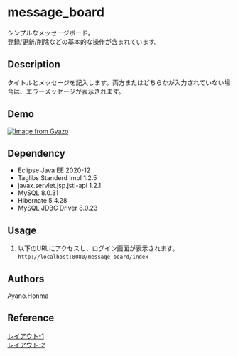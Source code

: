 # message_board
シンプルなメッセージボード。<br>
登録/更新/削除などの基本的な操作が含まれています。

## Description
タイトルとメッセージを記入します。両方またはどちらかが入力されていない場合は、エラーメッセージが表示されます。<br>

## Demo
[![Image from Gyazo](https://i.gyazo.com/d9ba909796eedee42384d5050bf47577.gif)](https://gyazo.com/309bf71e357947d0fba4de8d9670b657)

## Dependency
- Eclipse Java EE 2020-12
- Taglibs Standerd Impl 1.2.5
- javax.servlet.jsp.jstl-api 1.2.1
- MySQL 8.0.31
- Hibernate 5.4.28
- MySQL JDBC Driver 8.0.23

## Usage
1. 以下のURLにアクセスし、ログイン画面が表示されます。<br>
``http://localhost:8080/message_board/index``

## Authors
Ayano.Honma

## Reference
[レイアウト-1](https://0edition.net/archives/1448)<br>
[レイアウト-2](https://saruwakakun.com/html-css/reference/buttons)<br>
